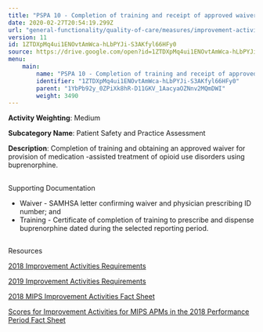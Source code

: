 ```yaml
---
title: "PSPA 10 - Completion of training and receipt of approved waiver for provision opioid medication-assisted treatments"
date: 2020-02-27T20:54:19.299Z
url: "general-functionality/quality-of-care/measures/improvement-activities-measures/2018-improvement-acti_27.html"
version: 11
id: 1ZTDXpMq4ui1ENOvtAmWca-hLbPYJi-S3AKfyl66HFy0
source: https://drive.google.com/open?id=1ZTDXpMq4ui1ENOvtAmWca-hLbPYJi-S3AKfyl66HFy0
menu:
    main:
        name: "PSPA 10 - Completion of training and receipt of approved waiver for provision opioid medication-assisted treatments"
        identifier: "1ZTDXpMq4ui1ENOvtAmWca-hLbPYJi-S3AKfyl66HFy0"
        parent: "1YbPb92y_0ZPiXk8hR-D11GKV_1AacyaOZNnv2MQmDWI"
        weight: 3490
---
```









**Activity Weighting**: Medium

**Subcategory Name**: Patient Safety and Practice Assessment

**Description**: Completion of training and obtaining an approved waiver for provision of medication -assisted treatment of opioid use disorders using buprenorphine.







## 

Supporting Documentation

* Waiver - SAMHSA letter confirming waiver and physician prescribing ID number; and 
* Training - Certificate of completion of training to prescribe and dispense buprenorphine dated during the selected reporting period.







## 

Resources

[2018 Improvement Activities Requirements](https://qpp.cms.gov/mips/improvement-activities?py=2018)

[2019 Improvement Activities Requirements](https://qpp.cms.gov/mips/improvement-activities?py=2019)

[2018 MIPS Improvement Activities Fact Sheet](https://qpp.cms.gov/resource/2018%20MIPS%20Improvement%20Activities%20Fact%20Sheet)

[Scores for Improvement Activities for MIPS APMs in the 2018 Performance Period Fact Sheet](https://qpp.cms.gov/resource/2018%20MIPS%20APMs%20improvement%20Activities%20scores%20fact%20sheet)

